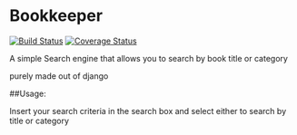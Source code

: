 # Bookkeeper

[![Build Status](https://travis-ci.org/andela-amwaleh/Bookkeeper.svg?branch=develop)](https://travis-ci.org/andela-amwaleh/Bookkeeper)
[![Coverage Status](https://coveralls.io/repos/github/andela-amwaleh/Bookkeeper/badge.svg?branch=develop)](https://coveralls.io/github/andela-amwaleh/Bookkeeper?branch=develop)


A simple Search engine that allows you to search by book title or
category

purely made out of django


##Usage:

Insert your search criteria in the search box and select either to search
by title or category